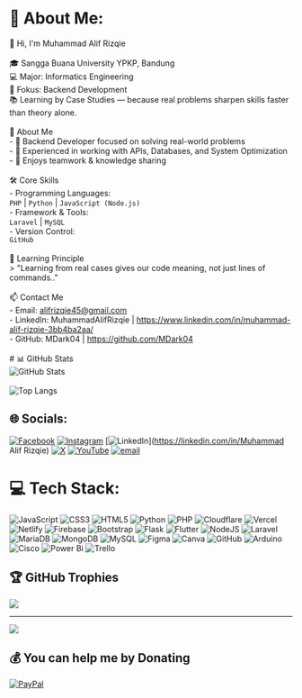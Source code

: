 # 💫 About Me:
👋 Hi, I'm Muhammad Alif Rizqie  <br><br>🎓 Sangga Buana University YPKP, Bandung  <br>💻 Major: Informatics Engineering  <br>🔧 Fokus: Backend Development  <br>📚 Learning by Case Studies — because real problems sharpen skills faster than theory alone.<br><br> 🚀 About Me<br>- 🔹 Backend Developer focused on solving real-world problems<br>- 🔹 Experienced in working with APIs, Databases, and System Optimization<br>- 🔹 Enjoys teamwork & knowledge sharing<br><br> 🛠 Core Skills<br>- Programming Languages:  <br>  `PHP` | `Python` | `JavaScript (Node.js)`<br>- Framework & Tools:  <br>  `Laravel` | `MySQL` <br>- Version Control:  <br>   `GitHub`<br><br> 📌 Learning Principle<br>> "Learning from real cases gives our code meaning, not just lines of commands.."<br><br> 📫 Contact Me<br>- Email: alifrizqie45@gmail.com<br>- LinkedIn: MuhammadAlifRizqie | https://www.linkedin.com/in/muhammad-alif-rizqie-3bb4ba2aa/<br>- GitHub: MDark04 | https://github.com/MDark04<br><br># 📊 GitHub Stats<br>![GitHub Stats](https://github-readme-stats.vercel.app/api?username=MDark04&show_icons=true&theme=tokyonight)<br><br>![Top Langs](https://github-readme-stats.vercel.app/api/top-langs/?username=MDark04&layout=compact&theme=tokyonight)<br>


## 🌐 Socials:
[![Facebook](https://img.shields.io/badge/Facebook-%231877F2.svg?logo=Facebook&logoColor=white)](https://facebook.com/MuhammadAlifRizqie) [![Instagram](https://img.shields.io/badge/Instagram-%23E4405F.svg?logo=Instagram&logoColor=white)](https://instagram.com/alifrizqie_) [![LinkedIn](https://img.shields.io/badge/LinkedIn-%230077B5.svg?logo=linkedin&logoColor=white)](https://linkedin.com/in/Muhammad Alif Rizqie) [![X](https://img.shields.io/badge/X-black.svg?logo=X&logoColor=white)](https://x.com/AlifRizqi490016) [![YouTube](https://img.shields.io/badge/YouTube-%23FF0000.svg?logo=YouTube&logoColor=white)](https://youtube.com/@alifrizqi9984) [![email](https://img.shields.io/badge/Email-D14836?logo=gmail&logoColor=white)](mailto:alifrizqie45@gmail.com) 

# 💻 Tech Stack:
![JavaScript](https://img.shields.io/badge/javascript-%23323330.svg?style=for-the-badge&logo=javascript&logoColor=%23F7DF1E) ![CSS3](https://img.shields.io/badge/css3-%231572B6.svg?style=for-the-badge&logo=css3&logoColor=white) ![HTML5](https://img.shields.io/badge/html5-%23E34F26.svg?style=for-the-badge&logo=html5&logoColor=white) ![Python](https://img.shields.io/badge/python-3670A0?style=for-the-badge&logo=python&logoColor=ffdd54) ![PHP](https://img.shields.io/badge/php-%23777BB4.svg?style=for-the-badge&logo=php&logoColor=white) ![Cloudflare](https://img.shields.io/badge/Cloudflare-F38020?style=for-the-badge&logo=Cloudflare&logoColor=white) ![Vercel](https://img.shields.io/badge/vercel-%23000000.svg?style=for-the-badge&logo=vercel&logoColor=white) ![Netlify](https://img.shields.io/badge/netlify-%23000000.svg?style=for-the-badge&logo=netlify&logoColor=#00C7B7) ![Firebase](https://img.shields.io/badge/firebase-%23039BE5.svg?style=for-the-badge&logo=firebase) ![Bootstrap](https://img.shields.io/badge/bootstrap-%238511FA.svg?style=for-the-badge&logo=bootstrap&logoColor=white) ![Flask](https://img.shields.io/badge/flask-%23000.svg?style=for-the-badge&logo=flask&logoColor=white) ![Flutter](https://img.shields.io/badge/Flutter-%2302569B.svg?style=for-the-badge&logo=Flutter&logoColor=white) ![NodeJS](https://img.shields.io/badge/node.js-6DA55F?style=for-the-badge&logo=node.js&logoColor=white) ![Laravel](https://img.shields.io/badge/laravel-%23FF2D20.svg?style=for-the-badge&logo=laravel&logoColor=white) ![MariaDB](https://img.shields.io/badge/MariaDB-003545?style=for-the-badge&logo=mariadb&logoColor=white) ![MongoDB](https://img.shields.io/badge/MongoDB-%234ea94b.svg?style=for-the-badge&logo=mongodb&logoColor=white) ![MySQL](https://img.shields.io/badge/mysql-4479A1.svg?style=for-the-badge&logo=mysql&logoColor=white) ![Figma](https://img.shields.io/badge/figma-%23F24E1E.svg?style=for-the-badge&logo=figma&logoColor=white) ![Canva](https://img.shields.io/badge/Canva-%2300C4CC.svg?style=for-the-badge&logo=Canva&logoColor=white) ![GitHub](https://img.shields.io/badge/github-%23121011.svg?style=for-the-badge&logo=github&logoColor=white) ![Arduino](https://img.shields.io/badge/-Arduino-00979D?style=for-the-badge&logo=Arduino&logoColor=white) ![Cisco](https://img.shields.io/badge/cisco-%23049fd9.svg?style=for-the-badge&logo=cisco&logoColor=black) ![Power Bi](https://img.shields.io/badge/power_bi-F2C811?style=for-the-badge&logo=powerbi&logoColor=black) ![Trello](https://img.shields.io/badge/Trello-%23026AA7.svg?style=for-the-badge&logo=Trello&logoColor=white)

## 🏆 GitHub Trophies
![](https://github-profile-trophy.vercel.app/?username=MDark04&theme=radical&no-frame=false&no-bg=true&margin-w=4)

---
[![](https://visitcount.itsvg.in/api?id=MDark04&icon=0&color=9)](https://visitcount.itsvg.in)

  ## 💰 You can help me by Donating
  [![PayPal](https://img.shields.io/badge/PayPal-00457C?style=for-the-badge&logo=paypal&logoColor=white)](https://paypal.me/MuhammadAlif04) 

  
<!-- Proudly created with GPRM ( https://gprm.itsvg.in ) -->
